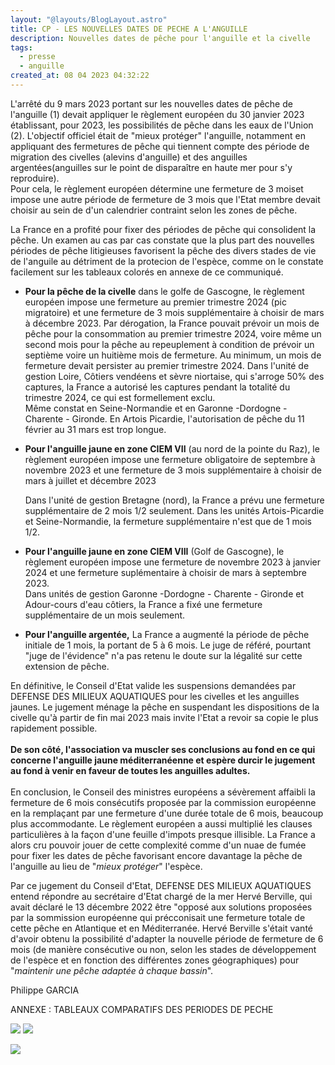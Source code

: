 ```yaml
---
layout: "@layouts/BlogLayout.astro"
title: CP - LES NOUVELLES DATES DE PECHE A L'ANGUILLE
description: Nouvelles dates de pêche pour l'anguille et la civelle
tags:
  - presse
  - anguille
created_at: 08 04 2023 04:32:22
---
```


L'arrêté du 9 mars 2023 portant sur les nouvelles dates de pêche de l'anguille (1) devait appliquer le règlement européen du 30 janvier 2023 établissant, pour 2023, les possibilités de pêche dans les eaux de l'Union (2). L'objectif officiel était de "mieux protéger" l'anguille, notamment en appliquant des fermetures de pêche qui tiennent compte des période de migration des civelles (alevins d'anguille) et des anguilles argentées(anguilles sur le point de disparaître en haute mer pour s'y reproduire).\
Pour cela, le règlement européen détermine une fermeture de 3 moiset impose une autre période de fermeture de 3 mois que l'Etat membre devait choisir au sein de d'un calendrier contraint selon les zones de pêche.

La France en a profité pour fixer des périodes de pêche qui consolident la pêche. Un examen au cas par cas constate que la plus part des nouvelles périodes de pêche litigieuses favorisent la pêche des divers stades de vie de l'anguile au détriment de la protecion de l'espèce, comme on le constate facilement sur les tableaux colorés en annexe de ce communiqué. 

* **Pour la pêche de la civelle** dans le golfe de Gascogne, le règlement européen impose une fermeture au premier trimestre 2024 (pic migratoire) et une fermeture de 3 mois supplémentaire à choisir de mars à décembre 2023. Par dérogation, la France pouvait prévoir un mois de pêche pour la consommation au premier trimestre 2024, voire même un second mois pour la pêche au repeuplement à condition de prévoir un septième voire un huitième mois de fermeture. Au minimum, un mois de fermeture devait persister au premier trimestre 2024.  Dans l'unité de gestion Loire, Côtiers vendéens et sèvre niortaise, qui s'arroge 50% des captures, la France a autorisé les captures pendant la totalité du trimestre 2024, ce qui est formellement exclu. \
  M﻿ême constat en Seine-Normandie et en Garonne -Dordogne - Charente - Gironde. En Artois Picardie, l'autorisation de pêche du 11 février au 31 mars est trop longue. 
* **Pour l'anguille jaune en zone CIEM VII** (au nord de la pointe du Raz), le règlement européen impose une fermeture obligatoire de septembre à novembre 2023 et une fermeture de 3 mois supplémentaire à choisir de mars à juillet et décembre 2023

  D﻿ans l'unité de gestion Bretagne (nord), la France a prévu une fermeture supplémentaire de 2 mois 1/2 seulement. Dans les unités Artois-Picardie et Seine-Normandie, la fermeture supplémentaire n'est que de 1 mois 1/2. 
* **Pour l'anguille jaune en zone CIEM VIII** (Golf de Gascogne), le règlement européen impose une fermeture de novembre 2023 à janvier 2024 et une fermeture suplémentaire à choisir de mars à septembre 2023. \
  D﻿ans unités de gestion Garonne -Dordogne - Charente - Gironde et Adour-cours d'eau côtiers, la France a fixé une fermeture supplémentaire de un mois seulement. 
* **Pour l'anguille argentée,** La France a augmenté la période de pêche initiale de 1 mois, la portant de 5 à 6 mois. Le juge de référé, pourtant "juge de l'évidence" n'a pas retenu le doute sur la légalité sur cette extension de pêche. 

E﻿n définitive, le Conseil d'Etat valide les suspensions demandées par DEFENSE DES MILIEUX AQUATIQUES pour les civelles et les anguilles jaunes. Le jugement ménage la pêche en suspendant les dispositions de la civelle qu'à partir de fin mai 2023 mais invite l'Etat a revoir sa copie le plus rapidement possible. \
\
**De son côté, l'association va muscler ses conclusions au fond en ce qui concerne l'anguille jaune méditerranéenne et espère durcir le jugement au fond à venir en faveur de toutes les anguilles adultes.** \
\
En conclusion, le Conseil des ministres européens a sévèrement affaibli la fermeture de 6 mois consécutifs proposée par la commission européenne en la remplaçant par une fermeture d'une durée totale de 6 mois, beaucoup plus accommodante. Le règlement européen a aussi multiplié les clauses particulières à la façon d'une feuille d'impots presque illisible. La France a alors cru pouvoir jouer de cette complexité comme d'un nuae de fumée pour fixer les dates de pêche favorisant encore davantage la pêche de l'anguille au lieu de "*mieux protéger*" l'espèce. 

Par ce jugement du Conseil d'Etat, DEFENSE DES MILIEUX AQUATIQUES entend répondre au secrétaire d'Etat chargé de la mer Hervé Berville, qui avait déclaré le 13 décembre 2022 être "opposé aux solutions proposées par la sommission européenne qui précconisait une fermeture totale de cette pêche en Atlantique et en Méditerranée. Hervé Berville s'était vanté d'avoir obtenu la possibilité d'adapter la nouvelle période de fermeture de 6 mois (de manière consécutive ou non, selon les stades de développement de l'espèce et en fonction des différentes zones géographiques) pour "*maintenir une pêche adaptée à chaque bassin*".

Philippe GARCIA

ANNEXE : TABLEAUX COMPARATIFS DES PERIODES DE PECHE

![](/images/uploads/tab1.jpg)
![](/images/uploads/tab2.jpg)

![](/images/uploads/tab3.jpg)